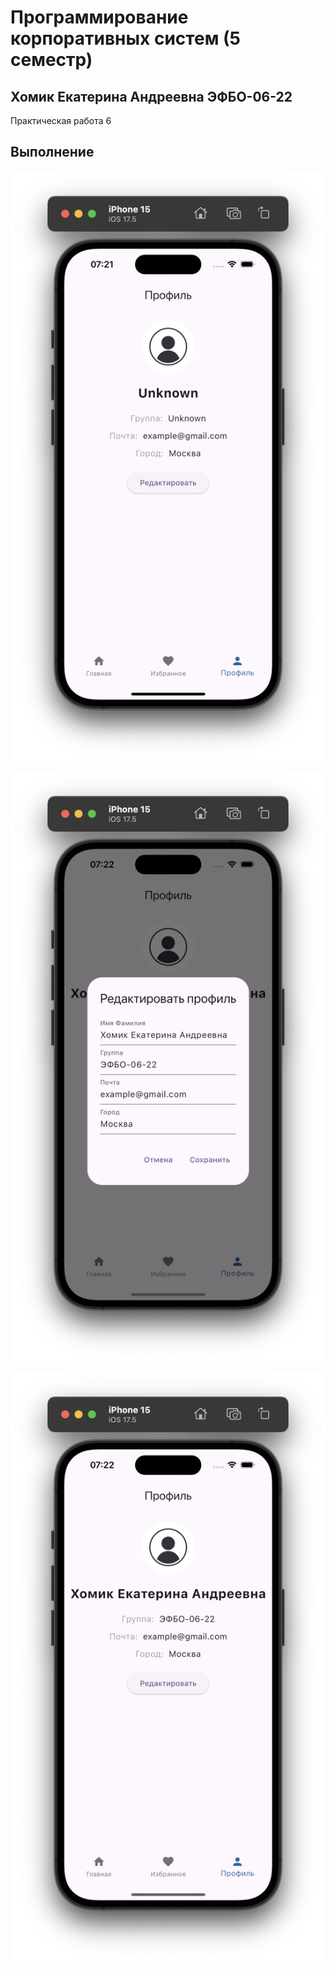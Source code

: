# Программирование корпоративных систем (5 семестр)

## Хомик Екатерина Андреевна ЭФБО-06-22

Практическая работа 6

## Выполнение

![alt text](<1. До.png>)

![alt text](<2. Редактирование.png>)

![alt text](<3. После.png>)